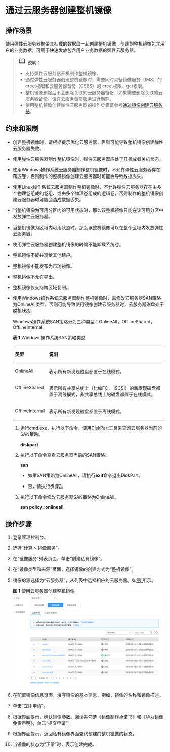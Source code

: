 # 通过云服务器创建整机镜像<a name="ZH-CN_TOPIC_0116125142"></a>

## 操作场景<a name="section92833510589"></a>

使用弹性云服务器携带其挂载的数据盘一起创建整机镜像，创建的整机镜像包含用户的业务数据，可用于快速发放包含用户业务数据的弹性云服务器。

>![](public_sys-resources/icon-note.gif) **说明：**   
>-   支持弹性云服务器开机制作整机镜像。  
>-   通过弹性云服务器创建整机镜像时，需要同时具备镜像服务（IMS）的creat权限和云服务器备份（CSBS）的 creat权限、get权限。  
>-   整机镜像删除后不会删除关联的云服务器备份，如果需要删除关联的云服务器备份，请在云服务备份服务进行删除。  
>-   使用整机镜像创建弹性云服务器的操作步骤请参考[通过镜像创建云服务器](通过镜像创建云服务器.md)。  

## 约束和限制<a name="section197731930114920"></a>

-   创建整机镜像时，请根据提示优化云服务器，否则可能导致整机镜像创建弹性云服务器失败。
-   使用弹性云服务器制作整机镜像时，弹性云服务器应处于开机或者关机状态。
-   使用Windows操作系统云服务器制作整机镜像时，不允许弹性云服务器存在跨区卷，否则制作的整机镜像创建云服务器时可能会导致数据丢失。
-   使用Linux操作系统云服务器制作整机镜像时，不允许弹性云服务器存在由多个物理卷组成的卷组、或由多个物理卷组成的逻辑卷，否则制作的整机镜像创建云服务器时可能会造成数据丢失。
-   当整机镜像为可用分区内的可用状态时，那么该整机镜像只能在该可用分区中发放弹性云服务器。
-   当整机镜像为区域内可用状态时，那么该整机镜像可以在整个区域内发放弹性云服务器。
-   使用弹性云服务器创建整机镜像的时候不能卸载系统卷。
-   整机镜像不能共享给其他租户。
-   整机镜像不能发布为市场镜像。
-   整机镜像不允许导出。
-   整机镜像仅支持跨区域复制。
-   使用Windows操作系统云服务器制作整机镜像时，需修改云服务器SAN策略为OnlineAll类型。否则可能导致使用镜像创建云服务器时，云服务器磁盘处于脱机状态。

    Windows操作系统SAN策略分为三种类型：OnlineAll，OfflineShared，OfflineInternal

    **表 1**  Windows操作系统SAN策略类型

    <a name="zh-cn_topic_0089178278_table615679113016"></a>
    <table><thead align="left"><tr id="zh-cn_topic_0089178278_row1115619943013"><th class="cellrowborder" valign="top" width="15%" id="mcps1.2.3.1.1"><p id="zh-cn_topic_0089178278_p6156139123011"><a name="zh-cn_topic_0089178278_p6156139123011"></a><a name="zh-cn_topic_0089178278_p6156139123011"></a>类型</p>
    </th>
    <th class="cellrowborder" valign="top" width="85%" id="mcps1.2.3.1.2"><p id="zh-cn_topic_0089178278_p4156149133011"><a name="zh-cn_topic_0089178278_p4156149133011"></a><a name="zh-cn_topic_0089178278_p4156149133011"></a>说明</p>
    </th>
    </tr>
    </thead>
    <tbody><tr id="zh-cn_topic_0089178278_row151561899304"><td class="cellrowborder" valign="top" width="15%" headers="mcps1.2.3.1.1 "><p id="zh-cn_topic_0089178278_p111566915309"><a name="zh-cn_topic_0089178278_p111566915309"></a><a name="zh-cn_topic_0089178278_p111566915309"></a>OnlineAll</p>
    </td>
    <td class="cellrowborder" valign="top" width="85%" headers="mcps1.2.3.1.2 "><p id="zh-cn_topic_0089178278_p191569916308"><a name="zh-cn_topic_0089178278_p191569916308"></a><a name="zh-cn_topic_0089178278_p191569916308"></a>表示所有新发现磁盘都置于在线模式。</p>
    </td>
    </tr>
    <tr id="zh-cn_topic_0089178278_row16156149183018"><td class="cellrowborder" valign="top" width="15%" headers="mcps1.2.3.1.1 "><p id="zh-cn_topic_0089178278_p141568914305"><a name="zh-cn_topic_0089178278_p141568914305"></a><a name="zh-cn_topic_0089178278_p141568914305"></a>OfflineShared</p>
    </td>
    <td class="cellrowborder" valign="top" width="85%" headers="mcps1.2.3.1.2 "><p id="zh-cn_topic_0089178278_p2015609163015"><a name="zh-cn_topic_0089178278_p2015609163015"></a><a name="zh-cn_topic_0089178278_p2015609163015"></a>表示所有共享总线上（比如FC， ISCSI）的新发现磁盘都置于离线模式，非共享总线上的磁盘都置于在线模式。</p>
    </td>
    </tr>
    <tr id="zh-cn_topic_0089178278_row41567943014"><td class="cellrowborder" valign="top" width="15%" headers="mcps1.2.3.1.1 "><p id="zh-cn_topic_0089178278_p131561497304"><a name="zh-cn_topic_0089178278_p131561497304"></a><a name="zh-cn_topic_0089178278_p131561497304"></a>OfflineInternal</p>
    </td>
    <td class="cellrowborder" valign="top" width="85%" headers="mcps1.2.3.1.2 "><p id="zh-cn_topic_0089178278_p13156149173012"><a name="zh-cn_topic_0089178278_p13156149173012"></a><a name="zh-cn_topic_0089178278_p13156149173012"></a>表示所有新发现磁盘都置于离线模式。</p>
    </td>
    </tr>
    </tbody>
    </table>

    1.  运行cmd.exe，执行以下命令，使用DiskPart工具来查询云服务器当前的SAN策略。

        **diskpart**

    2.  执行以下命令查看云服务器当前的SAN策略。

        **san**

        -   如果SAN策略为OnlineAll，请执行**exit**命令退出DiskPart。

        -   否，请执行步骤[3](#zh-cn_topic_0089178278_li15110228143312)。

    3.  <a name="zh-cn_topic_0089178278_li15110228143312"></a>执行以下命令修改云服务器SAN策略为OnlineAll。

        **san policy=onlineall**



## 操作步骤<a name="section1187881134917"></a>

1.  登录管理控制台。
2.  选择“计算 \> 镜像服务”。
3.  在“镜像服务”列表页面，单击“创建私有镜像”。
4.  在“镜像类型和来源”页面，选择镜像的创建方式为“整机镜像”。
5.  镜像的源选择为“云服务器”，从列表中选择相应的云服务器。如[图1](#fig133781627134913)所示。

    **图 1**  使用云服务器创建整机镜像<a name="fig133781627134913"></a>  
    ![](figures/使用云服务器创建整机镜像.png "使用云服务器创建整机镜像")

6.  在配置镜像信息页面，填写镜像的基本信息，例如，镜像的名称和镜像描述。
7.  单击“立即申请”。
8.  根据界面提示，确认镜像参数。阅读并勾选《镜像制作承诺书》和《华为镜像免责声明》，单击“提交申请”。
9.  根据界面提示，返回私有镜像界面查询创建的整机镜像的状态。
10. 当镜像的状态为“正常”时，表示创建完成。

